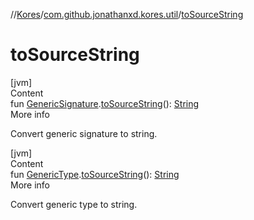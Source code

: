 //[Kores](../index.md)/[com.github.jonathanxd.kores.util](index.md)/[toSourceString](to-source-string.md)



# toSourceString  
[jvm]  
Content  
fun [GenericSignature](../com.github.jonathanxd.kores.generic/-generic-signature/index.md).[toSourceString](to-source-string.md)(): [String](https://kotlinlang.org/api/latest/jvm/stdlib/kotlin/-string/index.html)  
More info  


Convert generic signature to string.

  


[jvm]  
Content  
fun [GenericType](../com.github.jonathanxd.kores.type/-generic-type/index.md).[toSourceString](to-source-string.md)(): [String](https://kotlinlang.org/api/latest/jvm/stdlib/kotlin/-string/index.html)  
More info  


Convert generic type to string.

  



